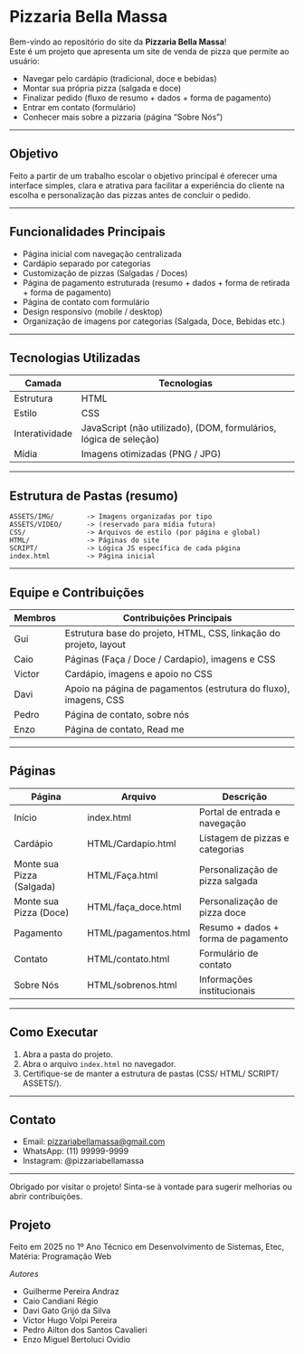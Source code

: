 # Pizzaria Bella Massa 

Bem-vindo ao repositório do site da **Pizzaria Bella Massa**!  
Este é um projeto que apresenta um site de venda de pizza que permite ao usuário:
- Navegar pelo cardápio (tradicional, doce e bebidas)
- Montar sua própria pizza (salgada e doce)
- Finalizar pedido (fluxo de resumo + dados + forma de pagamento)
- Entrar em contato (formulário)
- Conhecer mais sobre a pizzaria (página “Sobre Nós”)

---

## Objetivo
Feito a partir de um trabalho escolar o objetivo principal é oferecer uma interface simples, clara e atrativa para facilitar a experiência do cliente na escolha e personalização das pizzas antes de concluir o pedido.

---

## Funcionalidades Principais
- Página inicial com navegação centralizada
- Cardápio separado por categorias
- Customização de pizzas (Salgadas / Doces)
- Página de pagamento estruturada (resumo + dados + forma de retirada + forma de pagamento)
- Página de contato com formulário
- Design responsivo (mobile / desktop)
- Organização de imagens por categorias (Salgada, Doce, Bebidas etc.)

---

## Tecnologias Utilizadas
| Camada | Tecnologias |
|--------|-------------|
| Estrutura | HTML |
| Estilo | CSS |
| Interatividade | JavaScript (não utilizado), (DOM, formulários, lógica de seleção) |
| Mídia | Imagens otimizadas (PNG / JPG) |

---

## Estrutura de Pastas (resumo)
```
ASSETS/IMG/        -> Imagens organizadas por tipo
ASSETS/VIDEO/      -> (reservado para mídia futura)
CSS/               -> Arquivos de estilo (por página e global)
HTML/              -> Páginas do site
SCRIPT/            -> Lógica JS específica de cada página
index.html         -> Página inicial
```

---

## Equipe e Contribuições

| Membros | Contribuições Principais |
|--------|---------------------------|
| Gui | Estrutura base do projeto, HTML, CSS, linkação do projeto, layout |
| Caio | Páginas (Faça / Doce / Cardapio), imagens e CSS |
| Victor | Cardápio, imagens e apoio no CSS |
| Davi | Apoio na página de pagamentos (estrutura do fluxo), imagens, CSS |
| Pedro | Página de contato, sobre nós |
| Enzo | Página de contato, Read me |

---

## Páginas
| Página | Arquivo | Descrição |
|--------|---------|-----------|
| Início | index.html | Portal de entrada e navegação |
| Cardápio | HTML/Cardapio.html | Listagem de pizzas e categorias |
| Monte sua Pizza (Salgada) | HTML/Faça.html | Personalização de pizza salgada |
| Monte sua Pizza (Doce) | HTML/faça_doce.html | Personalização de pizza doce |
| Pagamento | HTML/pagamentos.html | Resumo + dados + forma de pagamento |
| Contato | HTML/contato.html | Formulário de contato |
| Sobre Nós | HTML/sobrenos.html | Informações institucionais |

---

## Como Executar
1. Abra a pasta do projeto.
2. Abra o arquivo `index.html` no navegador.
3. Certifique-se de manter a estrutura de pastas (CSS/ HTML/ SCRIPT/ ASSETS/).

---

## Contato
- Email: pizzariabellamassa@gmail.com  
- WhatsApp: (11) 99999-9999  
- Instagram: @pizzariabellamassa  

---

Obrigado por visitar o projeto!
Sinta-se à vontade para sugerir melhorias ou abrir contribuições.

## Projeto
Feito em 2025 no 1º Ano Técnico em Desenvolvimento de Sistemas, Etec, Matéria: Programação Web

*Autores*

- Guilherme Pereira Andraz
- Caio Candiani Régio
- Davi Gato Grijó da Silva
- Victor Hugo Volpi Pereira
- Pedro Ailton dos Santos Cavalieri
- Enzo Miguel Bertoluci Ovidio
